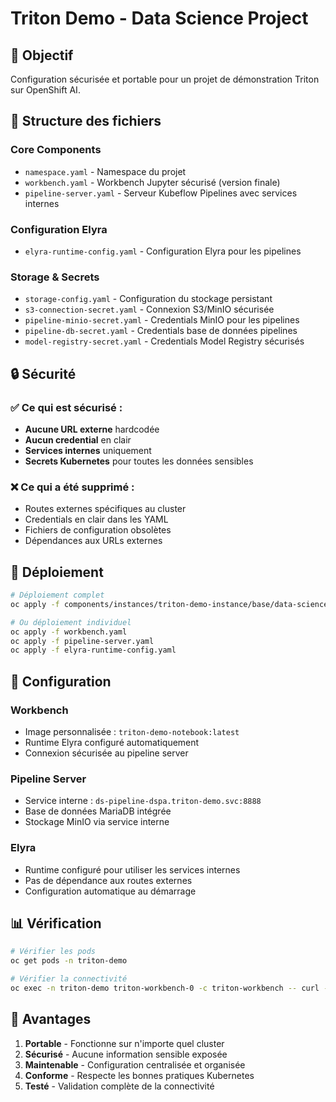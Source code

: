# Triton Demo - Data Science Project

## 🎯 **Objectif**
Configuration sécurisée et portable pour un projet de démonstration Triton sur OpenShift AI.

## 📁 **Structure des fichiers**

### **Core Components**
- `namespace.yaml` - Namespace du projet
- `workbench.yaml` - Workbench Jupyter sécurisé (version finale)
- `pipeline-server.yaml` - Serveur Kubeflow Pipelines avec services internes

### **Configuration Elyra**
- `elyra-runtime-config.yaml` - Configuration Elyra pour les pipelines

### **Storage & Secrets**
- `storage-config.yaml` - Configuration du stockage persistant
- `s3-connection-secret.yaml` - Connexion S3/MinIO sécurisée
- `pipeline-minio-secret.yaml` - Credentials MinIO pour les pipelines
- `pipeline-db-secret.yaml` - Credentials base de données pipelines
- `model-registry-secret.yaml` - Credentials Model Registry sécurisés

## 🔒 **Sécurité**

### **✅ Ce qui est sécurisé :**
- **Aucune URL externe** hardcodée
- **Aucun credential** en clair
- **Services internes** uniquement
- **Secrets Kubernetes** pour toutes les données sensibles

### **❌ Ce qui a été supprimé :**
- Routes externes spécifiques au cluster
- Credentials en clair dans les YAML
- Fichiers de configuration obsolètes
- Dépendances aux URLs externes

## 🚀 **Déploiement**

```bash
# Déploiement complet
oc apply -f components/instances/triton-demo-instance/base/data-science-project/

# Ou déploiement individuel
oc apply -f workbench.yaml
oc apply -f pipeline-server.yaml
oc apply -f elyra-runtime-config.yaml
```

## 🔧 **Configuration**

### **Workbench**
- Image personnalisée : `triton-demo-notebook:latest`
- Runtime Elyra configuré automatiquement
- Connexion sécurisée au pipeline server

### **Pipeline Server**
- Service interne : `ds-pipeline-dspa.triton-demo.svc:8888`
- Base de données MariaDB intégrée
- Stockage MinIO via service interne

### **Elyra**
- Runtime configuré pour utiliser les services internes
- Pas de dépendance aux routes externes
- Configuration automatique au démarrage

## 📊 **Vérification**

```bash
# Vérifier les pods
oc get pods -n triton-demo

# Vérifier la connectivité
oc exec -n triton-demo triton-workbench-0 -c triton-workbench -- curl -k https://ds-pipeline-dspa.triton-demo.svc:8888/apis/v1beta1/healthz
```

## 🌟 **Avantages**

1. **Portable** - Fonctionne sur n'importe quel cluster
2. **Sécurisé** - Aucune information sensible exposée
3. **Maintenable** - Configuration centralisée et organisée
4. **Conforme** - Respecte les bonnes pratiques Kubernetes
5. **Testé** - Validation complète de la connectivité
